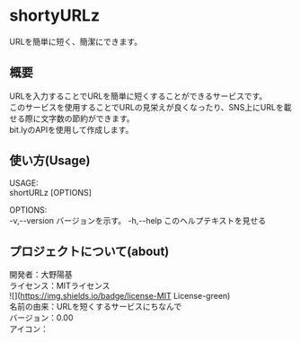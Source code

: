 # shortyURLz
URLを簡単に短く、簡潔にできます。

## 概要
URLを入力することでURLを簡単に短くすることができるサービスです。  
このサービスを使用することでURLの見栄えが良くなったり、SNS上にURLを載せる際に文字数の節約ができます。  
bit.lyのAPIを使用して作成します。  

## 使い方(Usage)
USAGE:  
    shortURLz [OPTIONS]<PATH>

OPTIONS:  
    -v,--version    バージョンを示す。
    -h,--help   このヘルプテキストを見せる

## プロジェクトについて(about)
開発者：大野陽基  
ライセンス：MITライセンス  
![](https://img.shields.io/badge/license-MIT License-green)  
名前の由来：URLを短くするサービスにちなんで  
バージョン：0.00  
アイコン：